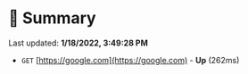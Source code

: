 # 📖 Summary
Last updated: **1/18/2022, 3:49:28 PM**

- `GET` [https://google.com](https://google.com) - **Up** (262ms)

